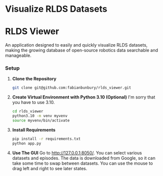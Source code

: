 # Visualize RLDS Datasets

# RLDS Viewer

An application designed to easily and quickly visualize RLDS datasets, making the growing database of open-source robotics data searchable and manageable.


### Setup

1. **Clone the Repository**
     ```bash
     git clone git@github.com:fabianbunbury/rlds_viewer.git
     ```
2. **Create Virtual Environment with Python 3.10 (Optional)**
     I'm sorry that you have to use 3.10.
     ```bash
     cd rlds_viewer
     python3.10 -m venv myvenv
     source myvenv/bin/activate 
     ```
3. **Install Requirements**
     ```bash
     pip install -r requirements.txt
     python app.py
     ```
4. **Use The GUI**
     Go to http://127.0.0.1:8050/. You can select various datasets and episodes. The data is downloaded from Google, so it can take some time to swap between datasets. You can use the mouse to drag left and right to see later states.

